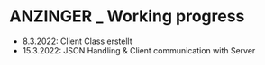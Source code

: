
# ANZINGER _ Working progress

* 8.3.2022: Client Class erstellt
* 15.3.2022: JSON Handling & Client communication with Server